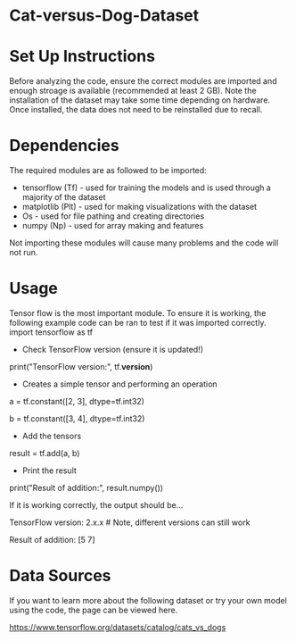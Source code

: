 # Cat-versus-Dog-Dataset

# Set Up Instructions
Before analyzing the code, ensure the correct modules are imported and enough stroage is available (recommended at least 2 GB).
Note the installation of the dataset may take some time depending on hardware. 
Once installed, the data does not need to be reinstalled due to recall. 

# Dependencies
The required modules are as followed to be imported:

* tensorflow (Tf) - used for training the models and is used through a majority of the dataset
* matplotlib (Plt) - used for making visualizations with the dataset
* Os - used for file pathing and creating directories
* numpy (Np) - used for array making and features

Not importing these modules will cause many problems and the code will not run. 

# Usage
Tensor flow is the most important module. To ensure it is working, the following example code can be ran to test if it was imported correctly.
import tensorflow as tf

- Check TensorFlow version (ensure it is updated!)

print("TensorFlow version:", tf.__version__)

- Creates a simple tensor and performing an operation

a = tf.constant([2, 3], dtype=tf.int32)

b = tf.constant([3, 4], dtype=tf.int32)


- Add the tensors

result = tf.add(a, b)

- Print the result

print("Result of addition:", result.numpy())

If it is working correctly, the output should be...

TensorFlow version: 2.x.x  # Note, different versions can still work

Result of addition: [5 7]


# Data Sources
If you want to learn more about the following dataset or try your own model using the code, the page can be viewed here. 

https://www.tensorflow.org/datasets/catalog/cats_vs_dogs
